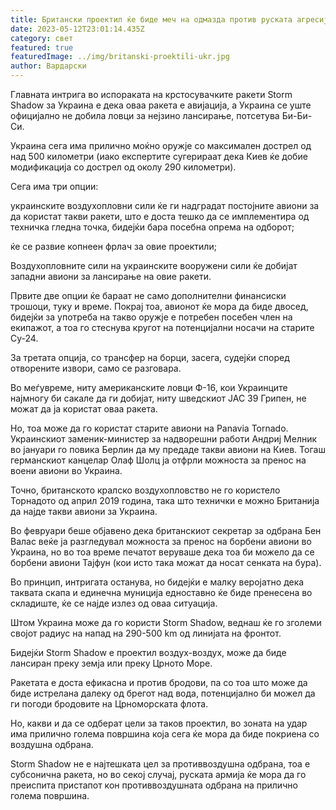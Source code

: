 ```yaml
---
title: Британски проектил ќе биде меч на одмазда против руската агресија
date: 2023-05-12T23:01:14.435Z
category: свет
featured: true
featuredImage: ../img/britanski-proektili-ukr.jpg
author: Вардарски
---
```

Главната интрига во испораката на крстосувачките ракети Storm Shadow за Украина е дека оваа ракета е авијација, а Украина се уште официјално не добила ловци за нејзино лансирање, потсетува Би-Би-Си.

Украина сега има прилично моќно оружје со максимален дострел од над 500 километри (иако експертите сугерираат дека Киев ќе добие модификација со дострел од околу 290 километри).

Сега има три опции:

украинските воздухопловни сили ќе ги надградат постојните авиони за да користат такви ракети, што е доста тешко да се имплементира од техничка гледна точка, бидејќи бара посебна опрема на одборот;

ќе се развие копнеен фрлач за овие проектили;

Воздухопловните сили на украинските вооружени сили ќе добијат западни авиони за лансирање на овие ракети.

Првите две опции ќе бараат не само дополнителни финансиски трошоци, туку и време. Покрај тоа, авионот ќе мора да биде двосед, бидејќи за употреба на такво оружје е потребен посебен член на екипажот, а тоа го стеснува кругот на потенцијални носачи на старите Су-24.

За третата опција, со трансфер на борци, засега, судејќи според отворените извори, само се разговара.

Во меѓувреме, ниту американските ловци Ф-16, кои Украинците најмногу би сакале да ги добијат, ниту шведскиот ЈАС 39 Грипен, не можат да ја користат оваа ракета.

Но, тоа може да го користат старите авиони на Panavia Tornado. Украинскиот заменик-министер за надворешни работи Андриј Мелник во јануари го повика Берлин да му предаде такви авиони на Киев. Тогаш германскиот канцелар Олаф Шолц ја отфрли можноста за пренос на воени авиони во Украина.

Точно, британското кралско воздухопловство не го користело Торнадото од април 2019 година, така што технички е можно Британија да најде такви авиони за Украина.

Во февруари беше објавено дека британскиот секретар за одбрана Бен Валас веќе ја разгледувал можноста за пренос на борбени авиони во Украина, но во тоа време печатот веруваше дека тоа би можело да се борбени авиони Тајфун (кои исто така можат да носат сенката на бура).

Во принцип, интригата останува, но бидејќи е малку веројатно дека таквата скапа и единечна муниција едноставно ќе биде пренесена во складиште, ќе се најде излез од оваа ситуација.

Штом Украина може да го користи Storm Shadow, веднаш ќе го зголеми својот радиус на напад на 290-500 km од линијата на фронтот.

Бидејќи Storm Shadow е проектил воздух-воздух, може да биде лансиран преку земја или преку Црното Море.

Ракетата е доста ефикасна и против бродови, па со тоа што може да биде истрелана далеку од брегот над вода, потенцијално би можел да ги погоди бродовите на Црноморската флота.

Но, какви и да се одберат цели за таков проектил, во зоната на удар има прилично голема површина која сега ќе мора да биде покриена со воздушна одбрана.

Storm Shadow не е најтешката цел за противвоздушна одбрана, тоа е субсонична ракета, но во секој случај, руската армија ќе мора да го преиспита пристапот кон противвоздушната одбрана на прилично голема површина.